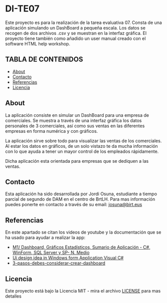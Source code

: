 # DI-TE07
Este proyecto es para la realización de la tarea evaluativa 07. Consta de una aplicación simulando un DashBoard a pequeña escala. 
Los datos se recogen de dos archivos .csv y se muestran en la interfaz gráfica. El proyecto tiene también como añadido un user manual creado con el software HTML help workshop.

## TABLA DE CONTENIDOS
- [About](https://github.com/Jojor87/DI-TE07/blob/main/README.md#about)
- [Contacto](https://github.com/Jojor87/DI-TE07/blob/main/README.md#contacto)
- [Referencias](https://github.com/Jojor87/DI-TE07/blob/main/README.md#referencias)
- [Licencia](https://github.com/Jojor87/DI-TE07/blob/main/README.md#licencia)

## About
La aplicación consiste en simular un DashBoard para una empresa de comerciales. Se muestra a través de una interfaz gráfica los datos personales de 3 comerciales, así como sus ventas en las diferentes empresas en forma numérica y con gráficos.

La aplicación sirve sobre todo para visualizar las ventas de los comerciales. Al estar los datos en gráficos, de un solo vistazo te da mucha información con lo que ayuda a tener un mayor control de los empleados rápidamente.

Dicha aplicación esta orientada para empresas que se dediquen a las ventas.

## Contacto
Esta aplicación ha sido desarrollada por Jordi Osuna, estudiante a tiempo parcial de segundo de DAM en el centro de BrtLH. 
Para mas información puedes ponerte en contacto a través de su email: josuna@birt.eus

## Referencias
En este apartado se citan los videos de youtube y la documentación que se ha usado para ayudar a realizar la app:    
* [M1/ Dashboard, Gráficos Estadísticos, Sumario de Aplicación - C#, WinForm, SQL Server y SP- N. Medio](https://www.youtube.com/watch?v=csrTqHxXeLs&ab_channel=RJCodeAdvance)
* [Ui design idea in Windows form Application Visual C#](https://www.youtube.com/watch?v=K9Ps66GoD-k&ab_channel=C%23UiAcademy)
* [3-pasos-debes-considerar-crear-dashboard](https://blog.auriboxconsulting.com/3-pasos-debes-considerar-crear-dashboard/)

## Licencia

Este proyecto está bajo la Licencia MIT - mira el archivo [LICENSE](/LICENSE.txt) para mas detalles
